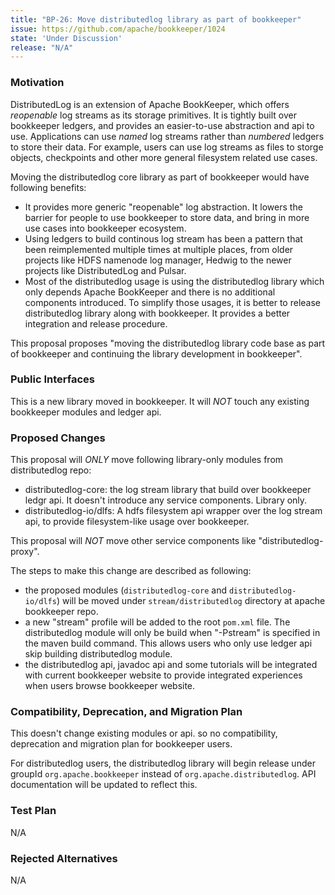 ```yaml
---
title: "BP-26: Move distributedlog library as part of bookkeeper"
issue: https://github.com/apache/bookkeeper/1024
state: 'Under Discussion'
release: "N/A"
---
```


### Motivation

DistributedLog is an extension of Apache BookKeeper, which offers *reopenable* log streams as its storage primitives.
It is tightly built over bookkeeper ledgers, and provides an easier-to-use abstraction and api to use. Applications
can use *named* log streams rather than *numbered* ledgers to store their data. For example, users can use log streams
as files to storge objects, checkpoints and other more general filesystem related use cases.

Moving the distributedlog core library as part of bookkeeper would have following benefits:

- It provides more generic "reopenable" log abstraction. It lowers the barrier for people to use bookkeeper to store
  data, and bring in more use cases into bookkeeper ecosystem.
- Using ledgers to build continous log stream has been a pattern that been reimplemented multiple times at multiple places,
  from older projects like HDFS namenode log manager, Hedwig to the newer projects like DistributedLog and Pulsar.
- Most of the distributedlog usage is using the distributedlog library which only depends Apache BookKeeper and there is no
  additional components introduced. To simplify those usages, it is better to release distributedlog library along with
  bookkeeper. It provides a better integration and release procedure.

This proposal proposes "moving the distributedlog library code base as part of bookkeeper and continuing the library
development in bookkeeper".

### Public Interfaces

This is a new library moved in bookkeeper. It will *NOT* touch any existing bookkeeper modules and ledger api.

### Proposed Changes

This proposal will *ONLY* move following library-only modules from distributedlog repo:

- distributedlog-core: the log stream library that build over bookkeeper ledgr api. It doesn't introduce any service components. Library only.
- distributedlog-io/dlfs: A hdfs filesystem api wrapper over the log stream api, to provide filesystem-like usage over bookkeeper.

This proposal will *NOT* move other service components like "distributedlog-proxy".

The steps to make this change are described as following:

- the proposed modules (`distributedlog-core` and `distributedlog-io/dlfs`) will be moved under `stream/distributedlog` directory at apache bookkeeper repo.
- a new "stream" profile will be added to the root `pom.xml` file. The distributedlog module will only be build when "-Pstream" is specified
  in the maven build command. This allows users who only use ledger api skip building distributedlog module.
- the distributedlog api, javadoc api and some tutorials will be integrated with current bookkeeper website to provide integrated experiences
  when users browse bookkeeper website.

### Compatibility, Deprecation, and Migration Plan

This doesn't change existing modules or api. so no compatibility, deprecation and migration plan for bookkeeper users.

For distributedlog users, the distributedlog library will begin release under groupId `org.apache.bookkeeper` instead of `org.apache.distributedlog`.
API documentation will be updated to reflect this.

### Test Plan

N/A

### Rejected Alternatives

N/A
